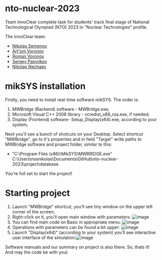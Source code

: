 # nto-nuclear-2023
Team InnoClear complete task for students' track final stage of National Technological Olympiad (NTO) 2023 in "Nuclear Technologies" profile.

The InnoСlear team:
- [Nikolas Semenov](https://github.com/nssnikolas)
- [Art'om Voronov](https://github.com/vor-art)
- [Roman Voronov](https://github.com/nssnikolas)
- [Sergey Pasynkov](https://github.com/nssnikolas)
- [Nikolay Nechaev](https://github.com/nssnikolas)

# mikSYS installation
Firstly, you need to install real-time software mikSYS. The order is:
1) MWBridge (Backend) software - MWBridge.exe;
2) Microsoft Visual C++ 2008 library - vcredist_x86_rus.exe, if needed;
3) Display (Frontend) software- Setup_Display(x64).exe, according to your system;

Next you'll see a bunch of shotcuts on your Desktop. Select shortcut "MWBridge", go to it's properties and in field "Target" write paths to MWBridge software and project folder, similar to this:
- "C:\Program Files (x86)\MikSYS\MWBRIDGE.exe" C:\Users\nssnikolas\Documents\GitHub\nto-nuclear-2023\project\database

You're full set to start the project!

# Starting project
1) Launch "MWBridge" shortcut, you'll see tiny window on the upper left corner of the screen;
2) Right-click on it, you'll open main window with parameters: ![image](https://user-images.githubusercontent.com/90476733/236498887-f53c31fa-3dc1-4216-804b-97a22adaea82.png)
3) You can find main code on Basic in appropriate menu: ![image](https://user-images.githubusercontent.com/90476733/236499341-6a2d8de3-e2af-4b72-8553-37d15568439f.png)
4) Operations with parameters can be found a bit upper: ![image](https://user-images.githubusercontent.com/90476733/236499738-2b4f3e97-3267-4445-8e55-2ded1c67bc54.png)
5) Launch "Display(x64)" (according to your system) you'll see interactive user interface of the simulation:![image](https://user-images.githubusercontent.com/90476733/236497863-7c90bff7-c427-4172-a4ab-37a9b561adca.png)

Software manuals and our summary on project is also there.
So, thats it! And may the code be with you)
